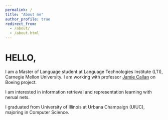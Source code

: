```yaml
---
permalink: /
title: "About me"
author_profile: true
redirect_from: 
  - /about/
  - /about.html
---
```


HELLO,
======

I am a Master of Language student at Language Technologies Institute (LTI), Carnegie Mellon University. I am working with professor [Jamie Callan](http://www.cs.cmu.edu/~callan/) on Boeing project.

I am interested in information retrieval and representation learning with nerual nets.

I graduated from University of Illinois at Urbana Champaign (UIUC), majoring in Computer Science.
